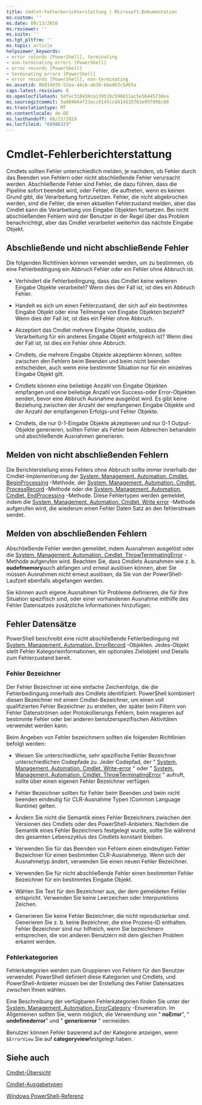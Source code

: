 ```yaml
---
title: Cmdlet-Fehlerberichterstattung | Microsoft-Dokumentation
ms.custom: ''
ms.date: 09/13/2016
ms.reviewer: ''
ms.suite: ''
ms.tgt_pltfrm: ''
ms.topic: article
helpviewer_keywords:
- error records [PowerShell], terminating
- non-terminating errors [PowerShell]
- error records [PowerShell]
- terminating errors [PowerShell]
- error records [PowerShell], non-terminating
ms.assetid: 0b014035-52ea-44cb-ab38-bbe463c5465a
caps.latest.revision: 8
ms.openlocfilehash: 5dfec318438ca139518c596011ac5e56445738ea
ms.sourcegitcommit: 5a004064f33acc0145ccd414535763e95f998c89
ms.translationtype: MT
ms.contentlocale: de-DE
ms.lasthandoff: 08/23/2019
ms.locfileid: "69986323"
---
```

# <a name="cmdlet-error-reporting"></a>Cmdlet-Fehlerberichterstattung

Cmdlets sollten Fehler unterschiedlich melden, je nachdem, ob Fehler durch das Beenden von Fehlern oder nicht abschließende Fehler verursacht werden. Abschließende Fehler sind Fehler, die dazu führen, dass die Pipeline sofort beendet wird, oder Fehler, die auftreten, wenn es keinen Grund gibt, die Verarbeitung fortzusetzen. Fehler, die nicht abgebrochen werden, sind die Fehler, die einen aktuellen Fehlerzustand melden, aber das Cmdlet kann die Verarbeitung von Eingabe Objekten fortsetzen. Bei nicht abschließenden Fehlern wird der Benutzer in der Regel über das Problem benachrichtigt, aber das Cmdlet verarbeitet weiterhin das nächste Eingabe Objekt.

## <a name="terminating-and-nonterminating-errors"></a>Abschließende und nicht abschließende Fehler

Die folgenden Richtlinien können verwendet werden, um zu bestimmen, ob eine Fehlerbedingung ein Abbruch Fehler oder ein Fehler ohne Abbruch ist.

- Verhindert die Fehlerbedingung, dass das Cmdlet keine weiteren Eingabe Objekte verarbeitet? Wenn dies der Fall ist, ist dies ein Abbruch Fehler.

- Handelt es sich um einen Fehlerzustand, der sich auf ein bestimmtes Eingabe Objekt oder eine Teilmenge von Eingabe Objekten bezieht? Wenn dies der Fall ist, ist dies ein Fehler ohne Abbruch.

- Akzeptiert das Cmdlet mehrere Eingabe Objekte, sodass die Verarbeitung für ein anderes Eingabe Objekt erfolgreich ist? Wenn dies der Fall ist, ist dies ein Fehler ohne Abbruch.

- Cmdlets, die mehrere Eingabe Objekte akzeptieren können, sollten zwischen den Fehlern beim Beenden und beim nicht beenden entscheiden, auch wenn eine bestimmte Situation nur für ein einzelnes Eingabe Objekt gilt.

- Cmdlets können eine beliebige Anzahl von Eingabe Objekten empfangen und eine beliebige Anzahl von Success-oder Error-Objekten senden, bevor eine Abbruch Ausnahme ausgelöst wird. Es gibt keine Beziehung zwischen der Anzahl der empfangenen Eingabe Objekte und der Anzahl der empfangenen Erfolgs-und Fehler Objekte.

- Cmdlets, die nur 0-1-Eingabe Objekte akzeptieren und nur 0-1 Output-Objekte generieren, sollten Fehler als Fehler beim Abbrechen behandeln und abschließende Ausnahmen generieren.

## <a name="reporting-nonterminating-errors"></a>Melden von nicht abschließenden Fehlern

Die Berichterstellung eines Fehlers ohne Abbruch sollte immer innerhalb der Cmdlet-Implementierung der [System. Management. Automation. Cmdlet. BeginProcessing](/dotnet/api/System.Management.Automation.Cmdlet.BeginProcessing) -Methode, der [System. Management. Automation. Cmdlet. ProcessRecord](/dotnet/api/System.Management.Automation.Cmdlet.ProcessRecord) -Methode oder die [System. Management. Automation. Cmdlet. EndProcessing](/dotnet/api/System.Management.Automation.Cmdlet.EndProcessing) -Methode. Diese Fehlertypen werden gemeldet, indem die [System. Management. Automation. Cmdlet. Write error](/dotnet/api/System.Management.Automation.Cmdlet.WriteError) -Methode aufgerufen wird, die wiederum einen Fehler Daten Satz an den fehlerstream sendet.

## <a name="reporting-terminating-errors"></a>Melden von abschließenden Fehlern

Abschließende Fehler werden gemeldet, indem Ausnahmen ausgelöst oder die [System. Management. Automation. Cmdlet. ThrowTerminatingError](/dotnet/api/System.Management.Automation.Cmdlet.ThrowTerminatingError) -Methode aufgerufen wird. Beachten Sie, dass Cmdlets Ausnahmen wie z. b. **oudefmemory**auch abfangen und erneut auslösen können, aber Sie müssen Ausnahmen nicht erneut auslösen, da Sie von der PowerShell-Laufzeit ebenfalls abgefangen werden.

Sie können auch eigene Ausnahmen für Probleme definieren, die für Ihre Situation spezifisch sind, oder einer vorhandenen Ausnahme mithilfe des Fehler Datensatzes zusätzliche Informationen hinzufügen.

## <a name="error-records"></a>Fehler Datensätze

PowerShell beschreibt eine nicht abschließende Fehlerbedingung mit [System. Management. Automation. ErrorRecord](/dotnet/api/System.Management.Automation.ErrorRecord) -Objekten. Jedes-Objekt stellt Fehler Kategorieinformationen, ein optionales Zielobjekt und Details zum Fehlerzustand bereit.

### <a name="error-identifiers"></a>Fehler Bezeichner

Der Fehler Bezeichner ist eine einfache Zeichenfolge, die die Fehlerbedingung innerhalb des Cmdlets identifiziert.
PowerShell kombiniert diesen Bezeichner mit einem Cmdlet-Bezeichner, um einen voll qualifizierten Fehler Bezeichner zu erstellen, der später beim Filtern von Fehler Datenströmen oder Protokollierungs Fehlern, beim reagieren auf bestimmte Fehler oder bei anderen benutzerspezifischen Aktivitäten verwendet werden kann.

Beim Angeben von Fehler bezeichmern sollten die folgenden Richtlinien befolgt werden:

- Weisen Sie unterschiedliche, sehr spezifische Fehler Bezeichner unterschiedlichen Codepfade zu. Jeder Codepfad, der " [System. Management. Automation. Cmdlet. Write-error](/dotnet/api/System.Management.Automation.Cmdlet.WriteError) " oder " [System. Management. Automation. Cmdlet. ThrowTerminatingError](/dotnet/api/System.Management.Automation.Cmdlet.ThrowTerminatingError) " aufruft, sollte über einen eigenen Fehler Bezeichner verfügen.

- Fehler Bezeichner sollten für Fehler beim Beenden und beim nicht beenden eindeutig für CLR-Ausnahme Typen (Common Language Runtime) gelten.

- Ändern Sie nicht die Semantik eines Fehler Bezeichners zwischen den Versionen des Cmdlets oder des PowerShell-Anbieters. Nachdem die Semantik eines Fehler Bezeichners festgelegt wurde, sollte Sie während des gesamten Lebenszyklus des Cmdlets konstant bleiben.

- Verwenden Sie für das Beenden von Fehlern einen eindeutigen Fehler Bezeichner für einen bestimmten CLR-Ausnahmetyp. Wenn sich der Ausnahmetyp ändert, verwenden Sie einen neuen Fehler Bezeichner.

- Verwenden Sie für nicht abschließende Fehler einen bestimmten Fehler Bezeichner für ein bestimmtes Eingabe Objekt.

- Wählen Sie Text für den Bezeichner aus, der dem gemeldeten Fehler entspricht. Verwenden Sie keine Leerzeichen oder Interpunktions Zeichen.

- Generieren Sie keine Fehler Bezeichner, die nicht reproduzierbar sind. Generieren Sie z. b. keine Bezeichner, die eine Prozess-ID enthalten. Fehler Bezeichner sind nur hilfreich, wenn Sie bezeichmern entsprechen, die von anderen Benutzern mit dem gleichen Problem erkannt werden.

### <a name="error-categories"></a>Fehlerkategorien

Fehlerkategorien werden zum Gruppieren von Fehlern für den Benutzer verwendet. PowerShell definiert diese Kategorien und Cmdlets, und PowerShell-Anbieter müssen bei der Erstellung des Fehler Datensatzes zwischen Ihnen wählen.

Eine Beschreibung der verfügbaren Fehlerkategorien finden Sie unter der [System. Management. Automation. ErrorCategory](/dotnet/api/System.Management.Automation.ErrorCategory) -Enumeration. Im Allgemeinen sollten Sie, wenn möglich, die Verwendung von " **noError**", " **undefinederror**" und " **genericerror** " vermeiden.

Benutzer können Fehler basierend auf der Kategorie anzeigen, wenn `$ErrorView` Sie auf **categoryview**festgelegt haben.

## <a name="see-also"></a>Siehe auch

[Cmdlet-Übersicht](./cmdlet-overview.md)

[Cmdlet-Ausgabetypen](./types-of-cmdlet-output.md)

[Windows PowerShell-Referenz](../windows-powershell-reference.md)
